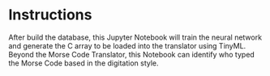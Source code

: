 # Instructions

After build the database, this Jupyter Notebook will train the neural network and generate the C array to be loaded into the translator using TinyML. Beyond the Morse Code Translator, this Notebook can identify who typed the Morse Code based in the digitation style.

